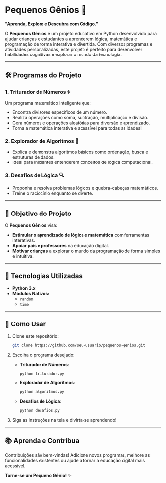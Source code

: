 # Pequenos Gênios 🌟

**"Aprenda, Explore e Descubra com Código."**

O **Pequenos Gênios** é um projeto educativo em Python desenvolvido para ajudar crianças e estudantes a aprenderem lógica, matemática e programação de forma interativa e divertida. Com diversos programas e atividades personalizadas, este projeto é perfeito para desenvolver habilidades cognitivas e explorar o mundo da tecnologia.

---

## 🛠️ Programas do Projeto

### 1. **Triturador de Números** 🌀
Um programa matemático inteligente que:
- Encontra divisores específicos de um número.
- Realiza operações como soma, subtração, multiplicação e divisão.
- Gera números e operações aleatórias para diversão e aprendizado.
- Torna a matemática interativa e acessível para todas as idades!

### 2. **Explorador de Algoritmos** 🤖
- Explica e demonstra algoritmos básicos como ordenação, busca e estruturas de dados.
- Ideal para iniciantes entenderem conceitos de lógica computacional.

### 3. **Desafios de Lógica** 🔍
- Proponha e resolva problemas lógicos e quebra-cabeças matemáticos.
- Treine o raciocínio enquanto se diverte.

---

## 🎯 Objetivo do Projeto

O **Pequenos Gênios** visa:
- **Estimular o aprendizado de lógica e matemática** com ferramentas interativas.
- **Apoiar pais e professores** na educação digital.
- **Motivar crianças** a explorar o mundo da programação de forma simples e intuitiva.

---

## 🔧 Tecnologias Utilizadas
- **Python 3.x**
- **Módulos Nativos:**
  - `random`
  - `time`

---

## 🚀 Como Usar

1. Clone este repositório:
   ```bash
   git clone https://github.com/seu-usuario/pequenos-genios.git
   ```

2. Escolha o programa desejado:
   - **Triturador de Números**:
     ```bash
     python triturador.py
     ```
   - **Explorador de Algoritmos**:
     ```bash
     python algoritmos.py
     ```
   - **Desafios de Lógica**:
     ```bash
     python desafios.py
     ```

3. Siga as instruções na tela e divirta-se aprendendo!

---

## 📚 Aprenda e Contribua

Contribuições são bem-vindas! Adicione novos programas, melhore as funcionalidades existentes ou ajude a tornar a educação digital mais acessível.

**Torne-se um Pequeno Gênio!** ✨
